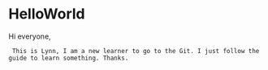 # HelloWorld
Hi everyone,

     This is Lynn, I am a new learner to go to the Git. I just follow the guide to learn something. Thanks.
